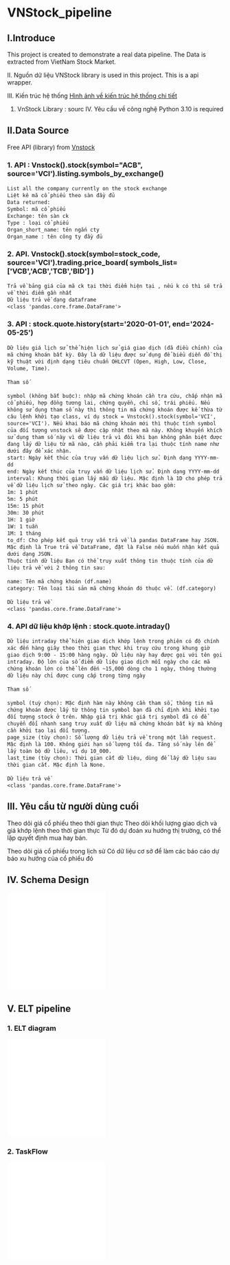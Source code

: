 # VNStock_pipeline
## I.Introduce
This project is created to demonstrate a real data pipeline. The Data is extracted from VietNam Stock Market.
 
II. Nguồn dữ liệu 
VNStock library is used in this project. This is a api wrapper.

III. Kiến trúc hệ thống
[Hình ảnh về kiến trúc hệ thống chi tiết](./assets/ProjectStructure.png)

1. VnStock Library : sourc
IV. Yêu cầu về công nghệ 
Python 3.10 is required 

## II.Data Source
Free API (library) from [Vnstock](https://github.com/thinh-vu/vnstock.git)

### 1. API : Vnstock().stock(symbol="ACB", source='VCI').listing.symbols_by_exchange()
```
List all the company currently on the stock exchange
Liệt kê mã cổ phiếu theo sàn đầy đủ 
Data returned: 
Symbol: mã cổ phiếu
Exchange: tên sàn ck 
Type : loại cổ phiếu
Organ_short_name: tên ngắn cty 
Organ_name : tên công ty đầy đủ 
```
### 2. API. Vnstock().stock(symbol=stock_code, source='VCI').trading.price_board( symbols_list=['VCB','ACB','TCB','BID'] )
```
Trả về bảng giá của mã ck tại thời điểm hiện tại , nếu k có thì sẽ trả về thời điểm gần nhất 
Dữ liệu trả về dạng dataframe 
<class 'pandas.core.frame.DataFrame'>
```

### 3. API : stock.quote.history(start='2020-01-01', end='2024-05-25')

```
Dữ liệu giá lịch sử thể hiện lịch sử giá giao dịch (đã điều chỉnh) của mã chứng khoán bất kỳ. Đây là dữ liệu được sử dụng để biểu diễn đồ thị kỹ thuật với định dạng tiêu chuẩn OHLCVT (Open, High, Low, Close, Volume, Time).

Tham số

symbol (không bắt buộc): nhập mã chứng khoán cần tra cứu, chấp nhận mã cổ phiếu, hợp đồng tương lai, chứng quyền, chỉ số, trái phiếu. Nếu không sử dụng tham số này thì thông tin mã chứng khoán được kế thừa từ câu lệnh khởi tạo class, ví dụ stock = Vnstock().stock(symbol='VCI', source='VCI'). Nếu khai báo mã chứng khoán mới thì thuộc tính symbol của đối tượng vnstock sẽ được cập nhật theo mã này. Không khuyến khích sử dụng tham số này vì dữ liệu trả vì đôi khi bạn không phân biệt được đang lấy dữ liệu từ mã nào, cần phải kiểm tra lại thuộc tính name như dưới đây để xác nhận.
start: Ngày kết thúc của truy vấn dữ liệu lịch sử. Định dạng YYYY-mm-dd
end: Ngày kết thúc của truy vấn dữ liệu lịch sử. Định dạng YYYY-mm-dd
interval: Khung thời gian lấy mẫu dữ liệu. Mặc định là 1D cho phép trả về dữ liệu lịch sử theo ngày. Các giá trị khác bao gồm:
1m: 1 phút
5m: 5 phút
15m: 15 phút
30m: 30 phút
1H: 1 giờ
1W: 1 tuần
1M: 1 tháng
to_df: Cho phép kết quả truy vấn trả về là pandas DataFrame hay JSON. Mặc định là True trả về DataFrame, đặt là False nếu muốn nhận kết quả dưới dạng JSON.
Thuộc tính dữ liệu Bạn có thể truy xuất thông tin thuộc tính của dữ liệu trả về với 2 thông tin sau:

name: Tên mã chứng khoán (df.name)
category: Tên loại tài sản mã chứng khoán đó thuộc về. (df.category)

Dữ liệu trả về 
<class 'pandas.core.frame.DataFrame'>

```

### 4. API dữ liệu khớp lệnh : stock.quote.intraday()

```
Dữ liệu intraday thể hiện giao dịch khớp lệnh trong phiên có độ chính xác đến hàng giây theo thời gian thực khi truy cứu trong khung giờ giao dịch 9:00 - 15:00 hàng ngày. Dữ liệu này hay được gọi với tên gọi intraday. Độ lớn của số điểm dữ liệu giao dịch mỗi ngày cho các mã chứng khoán lớn có thể lên đến ~15,000 dòng cho 1 ngày, thông thường dữ liệu này chỉ được cung cấp trong từng ngày

Tham số 

symbol (tuỳ chọn): Mặc định hàm này không cần tham số, thông tin mã chứng khoán được lấy từ thông tin symbol bạn đã chỉ định khi khởi tạo đối tượng stock ở trên. Nhập giá trị khác giá trị symbol đã có để chuyển đổi nhanh sang truy xuất dữ liệu mã chứng khoán bất kỳ mà không cần khởi tạo lại đối tượng.
page_size (tùy chọn): Số lượng dữ liệu trả về trong một lần request. Mặc định là 100. Không giới hạn số lượng tối đa. Tăng số này lên để lấy toàn bộ dữ liêu, ví dụ 10_000.
last_time (tùy chọn): Thời gian cắt dữ liệu, dùng để lấy dữ liệu sau thời gian cắt. Mặc định là None.

Dữ liệu trả về 
<class 'pandas.core.frame.DataFrame'>	
```

## III. Yêu cầu từ người dùng cuối 

Theo dõi giá cổ phiếu theo thời gian thực
Theo dõi khối lượng giao dịch và giá khớp lệnh theo thời gian thực
Từ đó dự đoán xu hướng thị trường, có thể lập quyết định mua hay bán.


Theo dõi giá cổ phiếu trong lịch sử 
Có dữ liệu cơ sở để làm các báo cáo dự báo xu hướng của cổ phiếu đó 

## IV. Schema Design 

![An image for Schema Design .](/github-mark-white.png)

## V. ELT pipeline 
### 1. ELT diagram 
![An image for ELT pipeline diagram.](/github-mark-white.png)
### 2. TaskFlow 
![An image for TaskFlow.](/github-mark-white.png)
